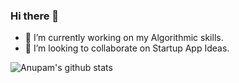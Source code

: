 ### Hi there 👋
- 🔭 I’m currently working on my Algorithmic skills.
- 👯 I’m looking to collaborate on Startup App Ideas.

![Anupam's github stats](https://github-readme-stats.vercel.app/api?username=anuanu0-0&show_icons=true&hide=prs,issues,contribs&theme=dracula)
<!--
[![Top Langs](https://github-readme-stats.vercel.app/api/top-langs/?username=anuanu0-0&hide=html,css)](https://github.com/anuanu0-0/github-readme-stats)

**anuanu0-0/anuanu0-0** is a ✨ _special_ ✨ repository because its `README.md` (this file) appears on your GitHub profile.

Here are some ideas to get you started:



- 🤔 I’m looking for help with ...
- 💬 Ask me about ...
- 📫 How to reach me: ...
- 😄 Pronouns: ...
- ⚡ Fun fact: ...
-->
